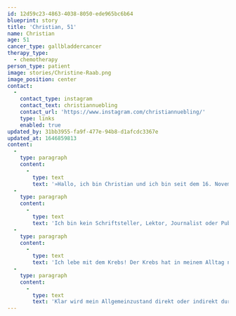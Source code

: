 ```yaml
---
id: 12d59c23-4863-4038-8050-ede965bc6b64
blueprint: story
title: 'Christian, 51'
name: Christian
age: 51
cancer_type: gallbladdercancer
therapy_type:
  - chemotherapy
person_type: patient
image: stories/Christine-Raab.png
image_position: center
contact:
  -
    contact_type: instagram
    contact_text: christiannuebling
    contact_url: 'https://www.instagram.com/christiannuebling/'
    type: links
    enabled: true
updated_by: 31bb3955-fa9f-477e-94b8-d1afcdc3367e
updated_at: 1646859813
content:
  -
    type: paragraph
    content:
      -
        type: text
        text: '»Hallo, ich bin Christian und ich bin seit dem 16. November 2020 Krebspatient. Ich bin außerdem Blogger und schreibe, was mir in den Sinn kommt. Mit Leidenschaft teile ich Ideen, die dabei helfen, den Alltag mit Krebs mit größtmöglicher Lebensfreude zu bewältigen.'
  -
    type: paragraph
    content:
      -
        type: text
        text: 'Ich bin kein Schriftsteller, Lektor, Journalist oder Publizist, habe keinerlei Erfahrung in dem was ich gerade tue – aber ich mache es einfach! Aktuell schreibe ich an einem Buch über mich und meinen Krebs. Mein Ziel: Mit meiner Gesundung möchte ich das Buch veröffentlichen und einer breiten Leserschaft zur Verfügung stellen. Ich möchte anderen Mut machen, mit der Überzeugung an die eigenen Selbstheilungskräfte und mit Liebe, schwierige Lebenssituationen zu meistern.'
  -
    type: paragraph
    content:
      -
        type: text
        text: 'Ich lebe mit dem Krebs! Der Krebs hat in meinem Alltag nicht die Oberhand und bestimmt auch weder mein Aktivitätsniveau, noch Gefühle oder mein seelisches Wohlbefinden oder Gleichgewicht. Und das trotz meiner Nebenwirkungen – wie axonale Polyneuropathie, Konzentrations- und Gedächtnisschwäche, Verstopfung, Wortfindungsstörungen –, meiner bestehenden Arbeitsunfähigkeit, einer negativen schulmedizinischen Prognose, unklaren Spätfolgen meiner bisherigen 21 Chemotherapien, einem seit zwei Jahren fehlenden Urlaub mit meiner Frau und einem geringeren Fleischkonsum, obwohl ich Liebhaber von Barbecue bin.'
  -
    type: paragraph
    content:
      -
        type: text
        text: 'Klar wird mein Allgemeinzustand direkt oder indirekt durch den Krebs bestimmt. Aber der Schlüssel zu einer hohen Lebensqualität ist die Einstellung zu meiner Krankheit und zu meinem neuen Leben. Das Leben mit dem Krebs ist jetzt besser und schlechter. Beides! An alle Krebskranken: ›Never Give Up!‹«'
---
```

